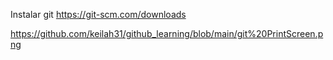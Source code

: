 Instalar git https://git-scm.com/downloads 

https://github.com/keilah31/github_learning/blob/main/git%20PrintScreen.png
